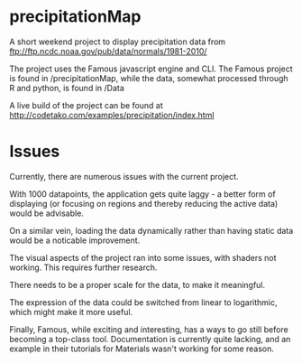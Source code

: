 # precipitationMap

A short weekend project to display precipitation data from ftp://ftp.ncdc.noaa.gov/pub/data/normals/1981-2010/

The project uses the Famous javascript engine and CLI. The Famous project is found in /precipitationMap, while the data, somewhat processed through R and python, is found in /Data

A live build of the project can be found at http://codetako.com/examples/precipitation/index.html

# Issues

Currently, there are numerous issues with the current project.

With 1000 datapoints, the application gets quite laggy - a better form of displaying (or focusing on regions and thereby reducing the active data) would be advisable.

On a similar vein, loading the data dynamically rather than having static data would be a noticable improvement.

The visual aspects of the project ran into some issues, with shaders not working. This requires further research.

There needs to be a proper scale for the data, to make it meaningful.

The expression of the data could be switched from linear to logarithmic, which might make it more useful.

Finally, Famous, while exciting and interesting, has a ways to go still before becoming a top-class tool. Documentation is currently quite lacking, and an example in their tutorials for Materials wasn't working for some reason.
